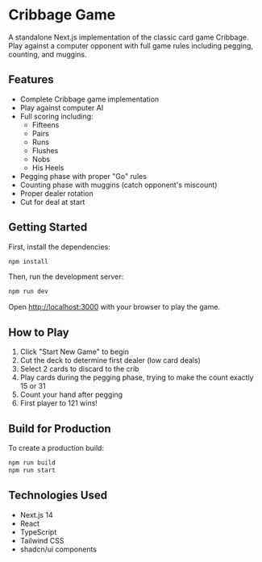 # Cribbage Game

A standalone Next.js implementation of the classic card game Cribbage. Play against a computer opponent with full game rules including pegging, counting, and muggins.

## Features

- Complete Cribbage game implementation
- Play against computer AI
- Full scoring including:
  - Fifteens
  - Pairs
  - Runs
  - Flushes
  - Nobs
  - His Heels
- Pegging phase with proper "Go" rules
- Counting phase with muggins (catch opponent's miscount)
- Proper dealer rotation
- Cut for deal at start

## Getting Started

First, install the dependencies:

```bash
npm install
```

Then, run the development server:

```bash
npm run dev
```

Open [http://localhost:3000](http://localhost:3000) with your browser to play the game.

## How to Play

1. Click "Start New Game" to begin
2. Cut the deck to determine first dealer (low card deals)
3. Select 2 cards to discard to the crib
4. Play cards during the pegging phase, trying to make the count exactly 15 or 31
5. Count your hand after pegging
6. First player to 121 wins!

## Build for Production

To create a production build:

```bash
npm run build
npm run start
```

## Technologies Used

- Next.js 14
- React
- TypeScript
- Tailwind CSS
- shadcn/ui components